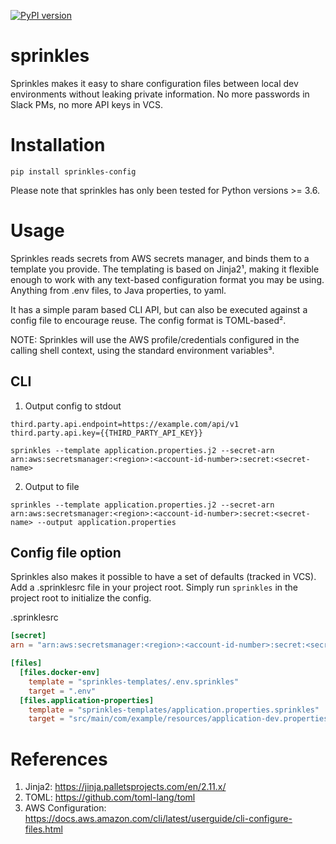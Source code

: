 [![PyPI version](https://badge.fury.io/py/sprinkles-config.svg)](https://badge.fury.io/py/sprinkles-config)

# sprinkles

Sprinkles makes it easy to share configuration files between local dev
environments without leaking private information. No more passwords in Slack
PMs, no more API keys in VCS.

# Installation

```shell script
pip install sprinkles-config
```

Please note that sprinkles has only been tested for Python versions >= 3.6.

# Usage

Sprinkles reads secrets from AWS secrets manager, and binds them to a template
you provide. The templating is based on Jinja2¹, making it flexible enough to
work with any text-based configuration format you may be using. Anything from
.env files, to Java properties, to yaml.

It has a simple param based CLI API, but can also be executed against a config
file to encourage reuse. The config format is TOML-based².

NOTE: Sprinkles will use the AWS profile/credentials configured in the calling shell
context, using the standard environment variables³.

## CLI

1. Output config to stdout

```properties
third.party.api.endpoint=https://example.com/api/v1
third.party.api.key={{THIRD_PARTY_API_KEY}}
```

```
sprinkles --template application.properties.j2 --secret-arn arn:aws:secretsmanager:<region>:<account-id-number>:secret:<secret-name>
```

2. Output to file

```
sprinkles --template application.properties.j2 --secret-arn arn:aws:secretsmanager:<region>:<account-id-number>:secret:<secret-name> --output application.properties
```

## Config file option

Sprinkles also makes it possible to have a set of defaults (tracked in VCS).
Add a .sprinklesrc file in your project root. Simply run `sprinkles` in the
project root to initialize the config.


.sprinklesrc
```toml
[secret]
arn = "arn:aws:secretsmanager:<region>:<account-id-number>:secret:<secret-name>"

[files]
  [files.docker-env]
    template = "sprinkles-templates/.env.sprinkles"
    target = ".env"
  [files.application-properties]
    template = "sprinkles-templates/application.properties.sprinkles"
    target = "src/main/com/example/resources/application-dev.properties"
```

# References

1. Jinja2: https://jinja.palletsprojects.com/en/2.11.x/
2. TOML: https://github.com/toml-lang/toml
3. AWS Configuration: https://docs.aws.amazon.com/cli/latest/userguide/cli-configure-files.html
